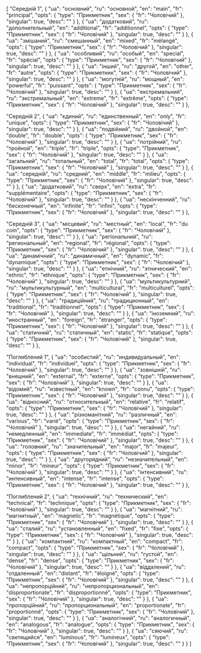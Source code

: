 [
  "Середній 1",
  {
    "ua": "основний",
    "ru": "основной",
    "en": "main",
    "fr": "principal",
    "opts": {
      "type": "Прикметник",
      "sex": {
        "fr": "Чоловічий"
      },
      "singular": true,
      "desc": ""
    }
  },
  {
    "ua": "додатковий",
    "ru": "дополнительный",
    "en": "additional",
    "fr": "additionnel",
    "opts": {
      "type": "Прикметник",
      "sex": {
        "fr": "Чоловічий"
      },
      "singular": true,
      "desc": ""
    }
  },
  {
    "ua": "змішаний",
    "ru": "смешанный",
    "en": "mixed",
    "fr": "mélangé",
    "opts": {
      "type": "Прикметник",
      "sex": {
        "fr": "Чоловічий"
      },
      "singular": true,
      "desc": ""
    }
  },
  {
    "ua": "особливий",
    "ru": "особый",
    "en": "special",
    "fr": "spécial",
    "opts": {
      "type": "Прикметник",
      "sex": {
        "fr": "Чоловічий"
      },
      "singular": true,
      "desc": ""
    }
  },
  {
    "ua": "інший",
    "ru": "другой",
    "en": "other",
    "fr": "autre",
    "opts": {
      "type": "Прикметник",
      "sex": {
        "fr": "Чоловічий"
      },
      "singular": true,
      "desc": ""
    }
  },
  {
    "ua": "могутній",
    "ru": "мощный",
    "en": "powerful",
    "fr": "puissant",
    "opts": {
      "type": "Прикметник",
      "sex": {
        "fr": "Чоловічий"
      },
      "singular": true,
      "desc": ""
    }
  },
  {
    "ua": "екстремальний",
    "ru": "экстремальный",
    "en": "extreme",
    "fr": "extrême",
    "opts": {
      "type": "Прикметник",
      "sex": {
        "fr": "Чоловічий"
      },
      "singular": true,
      "desc": ""
    }
  },



  "Середній 2",
  {
    "ua": "єдиний",
    "ru": "единственный",
    "en": "only",
    "fr": "unique",
    "opts": {
      "type": "Прикметник",
      "sex": {
        "fr": "Чоловічий"
      },
      "singular": true,
      "desc": ""
    }
  },
  {
    "ua": "подвійний",
    "ru": "двойной",
    "en": "double",
    "fr": "double",
    "opts": {
      "type": "Прикметник",
      "sex": {
        "fr": "Чоловічий"
      },
      "singular": true,
      "desc": ""
    }
  },
  {
    "ua": "потрійний",
    "ru": "тройной",
    "en": "triple",
    "fr": "triple",
    "opts": {
      "type": "Прикметник",
      "sex": {
        "fr": "Чоловічий"
      },
      "singular": true,
      "desc": ""
    }
  },
  {
    "ua": "загальний",
    "ru": "тотальный",
    "en": "total",
    "fr": "total",
    "opts": {
      "type": "Прикметник",
      "sex": {
        "fr": "Чоловічий"
      },
      "singular": true,
      "desc": ""
    }
  },
  {
    "ua": "середній",
    "ru": "средний",
    "en": "middle",
    "fr": "milieu",
    "opts": {
      "type": "Прикметник",
      "sex": {
        "fr": "Чоловічий"
      },
      "singular": true,
      "desc": ""
    }
  },
  {
    "ua": "додатковий",
    "ru": "сверх",
    "en": "extra",
    "fr": "supplémentaire",
    "opts": {
      "type": "Прикметник",
      "sex": {
        "fr": "Чоловічий"
      },
      "singular": true,
      "desc": ""
    }
  },
  {
    "ua": "нескінченний",
    "ru": "бесконечный",
    "en": "infinite",
    "fr": "infini",
    "opts": {
      "type": "Прикметник",
      "sex": {
        "fr": "Чоловічий"
      },
      "singular": true,
      "desc": ""
    }
  },



  "Середній 3",
  {
    "ua": "місцевий",
    "ru": "местный",
    "en": "local",
    "fr": "du coin",
    "opts": {
      "type": "Прикметник",
      "sex": {
        "fr": "Чоловічий"
      },
      "singular": true,
      "desc": ""
    }
  },
  {
    "ua": "регіональний",
    "ru": "региональный",
    "en": "regional",
    "fr": "régional",
    "opts": {
      "type": "Прикметник",
      "sex": {
        "fr": "Чоловічий"
      },
      "singular": true,
      "desc": ""
    }
  },
  {
    "ua": "динамічний",
    "ru": "динамичный",
    "en": "dynamic",
    "fr": "dynamique",
    "opts": {
      "type": "Прикметник",
      "sex": {
        "fr": "Чоловічий"
      },
      "singular": true,
      "desc": ""
    }
  },
  {
    "ua": "етнічний",
    "ru": "этнический",
    "en": "ethnic",
    "fr": "ethnique",
    "opts": {
      "type": "Прикметник",
      "sex": {
        "fr": "Чоловічий"
      },
      "singular": true,
      "desc": ""
    }
  },
  {
    "ua": "мультикультурний",
    "ru": "мультикультурный",
    "en": "multicultural",
    "fr": "multiculturel",
    "opts": {
      "type": "Прикметник",
      "sex": {
        "fr": "Чоловічий"
      },
      "singular": true,
      "desc": ""
    }
  },
  {
    "ua": "традиційний",
    "ru": "традиционный",
    "en": "traditional",
    "fr": "traditionnel",
    "opts": {
      "type": "Прикметник",
      "sex": {
        "fr": "Чоловічий"
      },
      "singular": true,
      "desc": ""
    }
  },
  {
    "ua": "іноземний",
    "ru": "иностранный",
    "en": "foreign",
    "fr": "étranger",
    "opts": {
      "type": "Прикметник",
      "sex": {
        "fr": "Чоловічий"
      },
      "singular": true,
      "desc": ""
    }
  },
  {
    "ua": "статичний",
    "ru": "статичный",
    "en": "static",
    "fr": "statique",
    "opts": {
      "type": "Прикметник",
      "sex": {
        "fr": "Чоловічий"
      },
      "singular": true,
      "desc": ""
    }
  },



  "Поглиблений 1",
  {
    "ua": "особистий",
    "ru": "индивидуальный",
    "en": "individual",
    "fr": "individuel",
    "opts": {
      "type": "Прикметник",
      "sex": {
        "fr": "Чоловічий"
      },
      "singular": true,
      "desc": ""
    }
  },
  {
    "ua": "зовнішній",
    "ru": "внешний",
    "en": "external",
    "fr": "externe",
    "opts": {
      "type": "Прикметник",
      "sex": {
        "fr": "Чоловічий"
      },
      "singular": true,
      "desc": ""
    }
  },
  {
    "ua": "відомий",
    "ru": "известный",
    "en": "known",
    "fr": "connu",
    "opts": {
      "type": "Прикметник",
      "sex": {
        "fr": "Чоловічий"
      },
      "singular": true,
      "desc": ""
    }
  },
  {
    "ua": "відносний",
    "ru": "относительный",
    "en": "relative",
    "fr": "relatif",
    "opts": {
      "type": "Прикметник",
      "sex": {
        "fr": "Чоловічий"
      },
      "singular": true,
      "desc": ""
    }
  },
  {
    "ua": "різноманітний",
    "ru": "различный",
    "en": "various",
    "fr": "varié",
    "opts": {
      "type": "Прикметник",
      "sex": {
        "fr": "Чоловічий"
      },
      "singular": true,
      "desc": ""
    }
  },
  {
    "ua": "негайний",
    "ru": "немедленный",
    "en": "immediate",
    "fr": "immédiat",
    "opts": {
      "type": "Прикметник",
      "sex": {
        "fr": "Чоловічий"
      },
      "singular": true,
      "desc": ""
    }
  },
  {
    "ua": "головний",
    "ru": "значительный",
    "en": "major",
    "fr": "majeur",
    "opts": {
      "type": "Прикметник",
      "sex": {
        "fr": "Чоловічий"
      },
      "singular": true,
      "desc": ""
    }
  },
  {
    "ua": "другорядний",
    "ru": "незначительный",
    "en": "minor",
    "fr": "mineur",
    "opts": {
      "type": "Прикметник",
      "sex": {
        "fr": "Чоловічий"
      },
      "singular": true,
      "desc": ""
    }
  },
  {
    "ua": "інтенсивний",
    "ru": "интенсивный",
    "en": "intense",
    "fr": "intense",
    "opts": {
      "type": "Прикметник",
      "sex": {
        "fr": "Чоловічий"
      },
      "singular": true,
      "desc": ""
    }
  },



  "Поглиблений 2",
  {
    "ua": "технічний",
    "ru": "технический",
    "en": "technical",
    "fr": "technique",
    "opts": {
      "type": "Прикметник",
      "sex": {
        "fr": "Чоловічий"
      },
      "singular": true,
      "desc": ""
    }
  },
  {
    "ua": "магнітний",
    "ru": "магнитный",
    "en": "magnetic",
    "fr": "magnétique",
    "opts": {
      "type": "Прикметник",
      "sex": {
        "fr": "Чоловічий"
      },
      "singular": true,
      "desc": ""
    }
  },
  {
    "ua": "сталий",
    "ru": "установленный",
    "en": "fixed",
    "fr": "fixe",
    "opts": {
      "type": "Прикметник",
      "sex": {
        "fr": "Чоловічий"
      },
      "singular": true,
      "desc": ""
    }
  },
  {
    "ua": "компактний",
    "ru": "компактный",
    "en": "compact",
    "fr": "compact",
    "opts": {
      "type": "Прикметник",
      "sex": {
        "fr": "Чоловічий"
      },
      "singular": true,
      "desc": ""
    }
  },
  {
    "ua": "щільний",
    "ru": "густой",
    "en": "dense",
    "fr": "dense",
    "opts": {
      "type": "Прикметник",
      "sex": {
        "fr": "Чоловічий"
      },
      "singular": true,
      "desc": ""
    }
  },
  {
    "ua": "віддалений",
    "ru": "отдаленный",
    "en": "distant",
    "fr": "éloigné",
    "opts": {
      "type": "Прикметник",
      "sex": {
        "fr": "Чоловічий"
      },
      "singular": true,
      "desc": ""
    }
  },
  {
    "ua": "непропорційний",
    "ru": "непропорциональный",
    "en": "disproportionate",
    "fr": "disproportionné",
    "opts": {
      "type": "Прикметник",
      "sex": {
        "fr": "Чоловічий"
      },
      "singular": true,
      "desc": ""
    }
  },
  {
    "ua": "пропорційний",
    "ru": "пропорциональный",
    "en": "proportionate",
    "fr": "proportionné",
    "opts": {
      "type": "Прикметник",
      "sex": {
        "fr": "Чоловічий"
      },
      "singular": true,
      "desc": ""
    }
  },
  {
    "ua": "аналогічний",
    "ru": "аналогичный",
    "en": "analogous",
    "fr": "analogue",
    "opts": {
      "type": "Прикметник",
      "sex": {
        "fr": "Чоловічий"
      },
      "singular": true,
      "desc": ""
    }
  },
  {
    "ua": "сяючий",
    "ru": "светящийся",
    "en": "luminous",
    "fr": "lumineux",
    "opts": {
      "type": "Прикметник",
      "sex": {
        "fr": "Чоловічий"
      },
      "singular": true,
      "desc": ""
    }
  }
]
